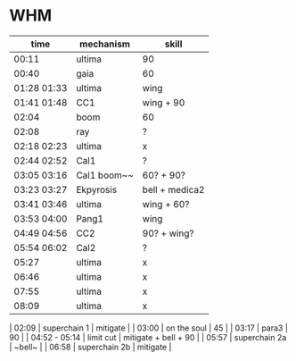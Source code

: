 # WHM
| time | mechanism | skill |
|---|---|---|
| 00:11 | ultima | 90 |
| 00:40 | gaia | 60 |
| 01:28 01:33 | ultima | wing |
| 01:41 01:48 | CC1 | wing + 90 |
| 02:04 | boom | 60 |
| 02:08 | ray | ? |
| 02:18 02:23 | ultima | x |
| 02:44 02:52 | Cal1 | ? |
| 03:05 03:16 | Cal1 boom~~ | 60? + 90? |
| 03:23 03:27 | Ekpyrosis | bell + medica2 |
| 03:41 03:46 | ultima | wing + 60? |
| 03:53 04:00 | Pang1 | wing |
| 04:49 04:56 | CC2 | 90? + wing? | 
| 05:54 06:02 | Cal2 | ? | 
| 05:27 | ultima | x |
| 06:46 | ultima | x |
| 07:55 | ultima | x |
| 08:09 | ultima | x |

| 02:09 | superchain 1 | mitigate |
| 03:00 | on the soul  | 45 |
| 03:17 | para3  | 90 |
| 04:52 - 05:14 | limit cut | mitigate + bell + 90 |
| 05:57 | superchain 2a | ~bell~  |
| 06:58 | superchain 2b | mitigate |

